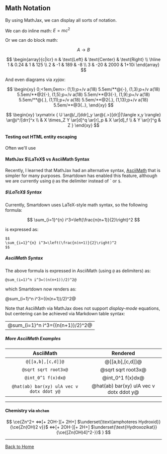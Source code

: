 ## Math Notation

By using MathJax, we can display all sorts of notation.

We can do inline math: $E = mc^2$

Or we can do block math:

$$
A \longrightarrow B
$$

$$
\begin{array}{c|lcr}
n & \text{Left} & \text{Center} & \text{Right} \\
\hline
1 & 0.24 & 1 & 125 \\
2 & -1 & 189 & -8 \\
3 & -20 & 2000 & 1+10i
\end{array}
$$

And even diagrams via *xyjax*:

$$
\begin{xy}
0;<1em,0em>:
(1,1);p+/v a(18) 5.5em/**@{-},
(1,3);p+/v a(18) 5.5em/**@2{-},
(1,5);p+/v a(18) 5.5em/**@3{-},
(1,9);p+/v a(18) 5.5em/**@{.},
(1,11);p+/v a(18) 5.5em/**@2{.},
(1,13);p+/v a(18) 5.5em/**@3{..},
\end{xy}
$$



$$
\begin{xy}
\xymatrix {
U \ar@/_/[ddr]_y \ar@{.>}[dr]|{\langle x,y \rangle} \ar@/^/[drr]^x \\
 & X \times_Z Y \ar[d]^q \ar[r]_p & X \ar[d]_f \\
 & Y \ar[r]^g & Z
}
\end{xy}
$$

#### Testing out HTML entity escaping

Often we'll use 
#### MathJax $\LaTeX$ vs AsciiMath Syntax

Recently, I learned that MathJax had an alternative syntax, [AsciiMath](http://asciimath.org) that is simpler for many purposes. Smartdown has enabled this feature, although we are currently using `@` as the delimiter instead of \` or `$`.


##### $\LaTeX$ Syntax

Currently, Smartdown uses LaTeX-style math syntax, so the following formula:

$$
\sum_{i=1}^{n} i^3=\left(\frac{n(n+1)}{2}\right)^2
$$

is expressed as:

```
$$
\sum_{i=1}^{n} i^3=\left(\frac{n(n+1)}{2}\right)^2
$$
```

##### AsciiMath Syntax

The above formula is expressed in AsciiMath (using `@` as delimiters) as:

```
@sum_(i=1)^n i^3=((n(n+1))/2)^2@
```

which Smartdown now renders as:

@sum_(i=1)^n i^3=((n(n+1))/2)^2@

Note that AsciiMath via MathJax does not support *display-mode* equations, but centering can be achieved via Markdown table syntax:

||
|:---:|
|@sum_(i=1)^n i^3=((n(n+1))/2)^2@|


##### More AsciiMath Examples

|AsciiMath|Rendered|
|:---:|:---:|
|`@[[a,b],[c,d]]@`|@[[a,b],[c,d]]@|
|`@sqrt sqrt root3x@`|@sqrt sqrt root3x@|
|`@int_0^1 f(x)dx@`|@int_0^1 f(x)dx@|
|`@hat(ab) bar(xy) ulA vec v dotx ddot y@`|@hat(ab) bar(xy) ulA vec v dotx ddot y@|

---


#### Chemistry via `mhchem`

$$
\ce{Zn^2+
  <=>[+ 2OH-][+ 2H+]
  $\underset{\text{amphoteres Hydroxid}}{\ce{Zn(OH)2 v}}$
  <=>[+ 2OH-][+ 2H+]
  $\underset{\text{Hydroxozikat}}{\ce{[Zn(OH)4]^2-}}$
}
$$

---

[Back to Home](:@Home)

